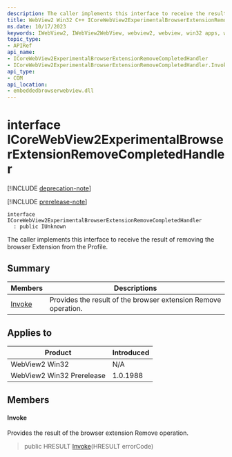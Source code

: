 ```yaml
---
description: The caller implements this interface to receive the result of removing the browser Extension from the Profile.
title: WebView2 Win32 C++ ICoreWebView2ExperimentalBrowserExtensionRemoveCompletedHandler
ms.date: 10/17/2023
keywords: IWebView2, IWebView2WebView, webview2, webview, win32 apps, win32, edge, ICoreWebView2, ICoreWebView2Controller, browser control, edge html, ICoreWebView2ExperimentalBrowserExtensionRemoveCompletedHandler
topic_type: 
- APIRef
api_name:
- ICoreWebView2ExperimentalBrowserExtensionRemoveCompletedHandler
- ICoreWebView2ExperimentalBrowserExtensionRemoveCompletedHandler.Invoke
api_type:
- COM
api_location:
- embeddedbrowserwebview.dll
---
```


# interface ICoreWebView2ExperimentalBrowserExtensionRemoveCompletedHandler

[!INCLUDE [deprecation-note](../includes/deprecation-note.md)]

[!INCLUDE [prerelease-note](../includes/prerelease-note.md)]

```
interface ICoreWebView2ExperimentalBrowserExtensionRemoveCompletedHandler
  : public IUnknown
```

The caller implements this interface to receive the result of removing the browser Extension from the Profile.

## Summary

 Members                        | Descriptions
--------------------------------|---------------------------------------------
[Invoke](#invoke) | Provides the result of the browser extension Remove operation.

## Applies to

Product                         | Introduced
--------------------------------|---------------------------------------------
WebView2 Win32            |    N/A
WebView2 Win32 Prerelease |    1.0.1988

## Members

#### Invoke

Provides the result of the browser extension Remove operation.

> public HRESULT [Invoke](#invoke)(HRESULT errorCode)

